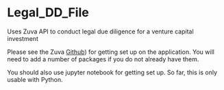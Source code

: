 # Legal_DD_File
Uses Zuva API to conduct legal due diligence for a venture capital investment

Please see the Zuva [Github](https://github.com/zuvaai/zdai-python)) for getting set up on the application. You will need to add a number of packages if you do not already have them. 

You should also use jupyter notebook for getting set up. So far, this is only usable with Python. 

